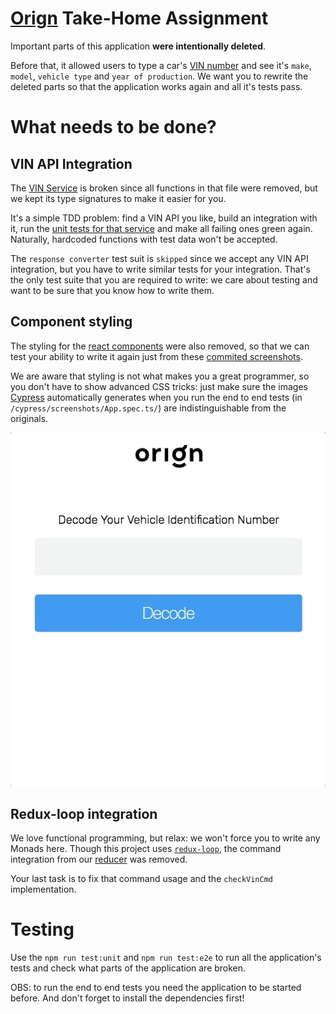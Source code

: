 # [Orign](http://myorign.com) Take-Home Assignment
Important parts of this application **were intentionally deleted**.

Before that, it allowed users to type a car's [VIN number](https://www.autocheck.com/vehiclehistory/autocheck/en/vinbasics) and see it's `make`, `model`, `vehicle type` and `year of production`. We want you to rewrite the deleted parts so that the application works again and all it's tests pass.

# What needs to be done?

## VIN API Integration

The [VIN Service](src/services/vinService.ts) is broken since all functions in that file were removed, but we kept its type signatures to make it easier for you.

It's a simple TDD problem: find a VIN API you like, build an integration with it, run the [unit tests for that service](src/services/vinService.spec.ts) and make all failing ones green again. Naturally, hardcoded functions with test data won't be accepted.

The `response converter` test suit is `skipped` since we accept any VIN API integration, but you have to write similar tests for your integration. That's the only test suite that you are required to write: we care about testing and want to be sure that you know how to write them.

## Component styling
The styling for the [react components](src/components) were also removed, so that we can test your ability to write it again just from these [commited screenshots](screenhots).

We are aware that styling is not what makes you a great programmer, so you don't have to show advanced CSS tricks: just make sure the images [Cypress](https://www.cypress.io/) automatically generates when you run the end to end tests (in `/cypress/screenshots/App.spec.ts/`) are indistinguishable from the originals.

![Fetched data](screenshots/recording.gif)

## Redux-loop integration
We love functional programming, but relax: we won't force you to write any Monads here. Though this project uses [`redux-loop`](https://github.com/redux-loop/redux-loop), the command integration from our [reducer](src/store/index.ts) was removed.

Your last task is to fix that command usage and the `checkVinCmd` implementation.

# Testing
Use the `npm run test:unit` and `npm run test:e2e` to run all the application's tests and check what parts of the application are broken. 

OBS: to run the end to end tests you need the application to be started before. And don't forget to install the dependencies first!
